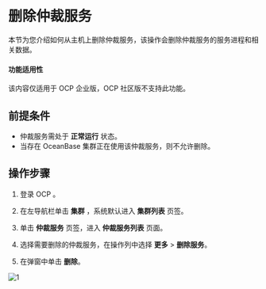 # 删除仲裁服务

本节为您介绍如何从主机上删除仲裁服务，该操作会删除仲裁服务的服务进程和相关数据。

<main id="notice" type='notice'>
<h4>功能适用性</h4>
<p>该内容仅适用于 OCP 企业版，OCP 社区版不支持此功能。</p>
</main>

## 前提条件

* 仲裁服务需处于 **正常运行** 状态。
* 当存在 OceanBase 集群正在使用该仲裁服务，则不允许删除。

## 操作步骤

1. 登录 OCP 。

2. 在左导航栏单击 **集群** ，系统默认进入 **集群列表** 页签。

3. 单击 **仲裁服务** 页签，进入 **仲裁服务列表** 页面。

4. 选择需要删除的仲裁服务，在操作列中选择 **更多** > **删除服务**。

5. 在弹窗中单击 **删除**。

![1](https://obbusiness-private.oss-cn-shanghai.aliyuncs.com/doc/img/ocp/422/%E5%88%A0%E9%99%A4%E4%BB%B2%E8%A3%81%E6%9C%8D%E5%8A%A1.png)
